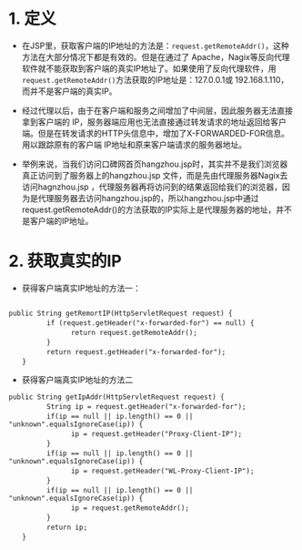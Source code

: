 # 1. 定义
- 在JSP里，获取客户端的IP地址的方法是：`request.getRemoteAddr()`，这种方法在大部分情况下都是有效的。但是在通过了 Apache，Nagix等反向代理软件就不能获取到客户端的真实IP地址了。如果使用了反向代理软件，用` request.getRemoteAddr()`方法获取的IP地址是：127.0.0.1或 192.168.1.110，而并不是客户端的真实IP。

 - 经过代理以后，由于在客户端和服务之间增加了中间层，因此服务器无法直接拿到客户端的 IP，服务器端应用也无法直接通过转发请求的地址返回给客户端。但是在转发请求的HTTP头信息中，增加了X-FORWARDED-FOR信息。用以跟踪原有的客户端 IP地址和原来客户端请求的服务器地址。

- 举例来说，当我们访问口碑网首页hangzhou.jsp时，其实并不是我们浏览器真正访问到了服务器上的hangzhou.jsp 文件，而是先由代理服务器Nagix去访问hagnzhou.jsp ，代理服务器再将访问到的结果返回给我们的浏览器，因为是代理服务器去访问hangzhou.jsp的，所以hangzhou.jsp中通过 request.getRemoteAddr()的方法获取的IP实际上是代理服务器的地址，并不是客户端的IP地址。
# 2. 获取真实的IP
- 获得客户端真实IP地址的方法一：
```

public String getRemortIP(HttpServletRequest request) {
　　      if (request.getHeader("x-forwarded-for") == null) {
　　            return request.getRemoteAddr();
　　      }
　　      return request.getHeader("x-forwarded-for");
　　}
```

- 获得客户端真实IP地址的方法二

```
public String getIpAddr(HttpServletRequest request) {
　　      String ip = request.getHeader("x-forwarded-for");
　　      if(ip == null || ip.length() == 0 || "unknown".equalsIgnoreCase(ip)) {
　　            ip = request.getHeader("Proxy-Client-IP");
　　      }
　　      if(ip == null || ip.length() == 0 || "unknown".equalsIgnoreCase(ip)) {
　　            ip = request.getHeader("WL-Proxy-Client-IP");
　　      }
　　      if(ip == null || ip.length() == 0 || "unknown".equalsIgnoreCase(ip)) {
　　            ip = request.getRemoteAddr();
　　      }
　　      return ip;
　　}
```